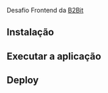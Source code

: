 Desafio Frontend da [B2Bit](https://b2bit.company/)

## Instalação


## Executar a aplicação

## Deploy 
